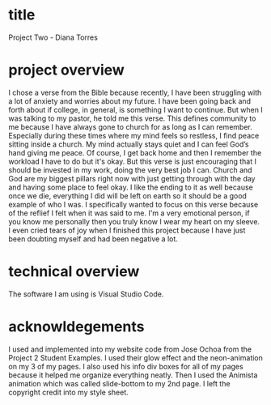 # title 
Project Two - Diana Torres



# project overview 

I chose a verse from the Bible because recently, I have been struggling with a lot of anxiety and worries about my future. I have been going back and forth about if college, in general, is something I want to continue. But when I was talking to my pastor, he told me this verse. This defines community to me because I have always gone to church for as long as I can remember. Especially during these times where my mind feels so restless, I find peace sitting inside a church. My mind actually stays quiet and I can feel God’s hand giving me peace. Of course, I get back home and then I remember the workload I have to do but it's okay. But this verse is just encouraging that I should be invested in my work, doing the very best job I can. Church and God are my biggest pillars right now with just getting through with the day and having some place to feel okay. I like the ending to it as well because once we die, everything I did will be left on earth so it should be a good example of who I was. I specifically wanted to focus on this verse because of the reflief I felt when it was said to me. I'm a very emotional person, if you know me personally then you truly know I wear my heart on my sleeve. I even cried tears of joy when I finished this project because I have just been doubting myself and had been negative a lot.


# technical overview

The software I am using is Visual Studio Code. 


# acknowldegements

I used and implemented into my website code from Jose Ochoa from the Project 2 Student Examples. I used their glow effect and the neon-animation on my 3 of my pages. I also used his info div boxes for all of my pages because it helped me organize everything neatly. Then I used the Animista animation which was called slide-bottom to my 2nd page. I left the copyright credit into my style sheet. 